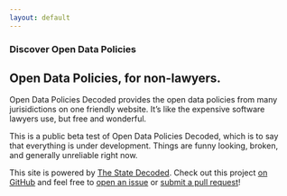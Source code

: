 ```yaml
---
layout: default
---
```


<!-- UNCOMMENT TO DISPLAY AN INTRODUCTORY VIDEO HERE
  <div class="nest video">
    <div class="video-frame">
      <div class="video-container">
        <video width="" height="" controls="controls">
          <source src="" type="video/mp4">
          <source src="" type="video/webm">
        </video>
      </div>
    </div>
  </div>--> <!-- // .nest -->
  <section class="homepage" role="main">
    <div class="nest">
      <section class="feature-content">
        <hgroup>
          <h1>Discover Open Data Policies</h1>
          <h2>Open Data Policies, for non-lawyers.</h2>
        </hgroup>
        <p>Open Data Policies Decoded provides the open data policies from many jurisidictions on 
        one friendly website. 
        <!-- Inline definitions, cross-references, bulk downloads, a modern API, and all of the 
        niceties of modern website design. --> 
        It’s like the expensive software lawyers use, but free and wonderful.</p>
        <p>This is a public beta test of Open Data Policies Decoded, which is to say that everything
        is under development. Things are funny looking, broken, and generally unreliable
        right now.</p>
        <p>This site is powered by <a href="http://www.statedecoded.com/">The State
        Decoded</a>. Check out this project
        <a href="https://github.com/sunlightpolicy/opendatapoliciesstatic">on GitHub</a> and
        feel free to <a href="https://github.com/sunlightpolicy/opendatapoliciesstatic/issues">
        open an issue</a> or <a href="https://github.com/sunlightpolicy/opendatapoliciesstatic/pulls">
        submit a pull request</a>!</p>
      </section> <!-- // .feature -->
      <section class="secondary-content">
        <!--article class="abstract">
          <h1>Inline Definitions</h1>
          <p>Throughout the ' . LAWS_NAME . ', very specific definitions are
          provided for terminology both specialized and mundane. If you don’t know which
          words have special definitions, and what those definitions are, then you can’t
          understand what a policy <em>really</em> means. ' . SITE_TITLE . ' solves this
          problem neatly, by identifying every definition in the  ' . LAWS_NAME . ' and
          providing a pop-up definition every time that a defined word appears.
          Definitions may come from different policies which helps you understand each
          policy in a national context.</p>
        </article>
        <article class="abstract">
          <h1>Bulk Downloads</h1>
          <p>' . SITE_TITLE . ' isn’t just a pretty website—you can take the policies with
          you, too. On <a href="/downloads/">our downloads page</a> you can get copies
          of all of the open data policies in any format that you like, to do
          whatever you like with. They’re available in formats meant for you to read
          and in formats meant for software to read, too. If you’re a software developer,
          you’ll love our API!</p>
        </article-->
      </section> <!-- // .secondary-content -->
    </div> <!-- // .nest -->
  </section>
